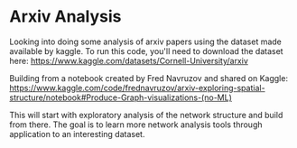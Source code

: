 # Arxiv Analysis

Looking into doing some analysis of arxiv papers using the dataset made available by kaggle. To run this code, you'll need to download the dataset here: https://www.kaggle.com/datasets/Cornell-University/arxiv

Building from a notebook created by Fred Navruzov and shared on Kaggle: https://www.kaggle.com/code/frednavruzov/arxiv-exploring-spatial-structure/notebook#Produce-Graph-visualizations-(no-ML)

This will start with exploratory analysis of the network structure and build from there. The goal is to learn more network analysis tools through application to an interesting dataset.